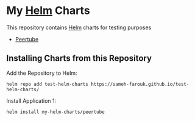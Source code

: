 # My [Helm](https://helm.sh) Charts

This repository contains [Helm](https://helm.sh) charts for testing purposes

* [Peertube](charts/peertube/)

## Installing Charts from this Repository

Add the Repository to Helm:

    helm repo add test-helm-charts https://sameh-farouk.github.io/test-helm-charts/

Install Application 1:

    helm install my-helm-charts/peertube
